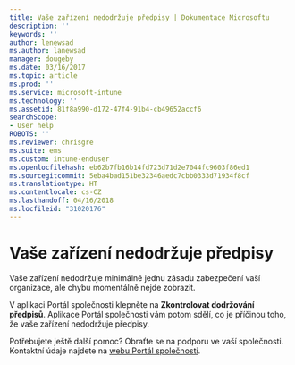```yaml
---
title: Vaše zařízení nedodržuje předpisy | Dokumentace Microsoftu
description: ''
keywords: ''
author: lenewsad
ms.author: lanewsad
manager: dougeby
ms.date: 03/16/2017
ms.topic: article
ms.prod: ''
ms.service: microsoft-intune
ms.technology: ''
ms.assetid: 81f8a990-d172-47f4-91b4-cb49652accf6
searchScope:
- User help
ROBOTS: ''
ms.reviewer: chrisgre
ms.suite: ems
ms.custom: intune-enduser
ms.openlocfilehash: eb62b7fb16b14fd723d71d2e7044fc9603f86ed1
ms.sourcegitcommit: 5eba4bad151be32346aedc7cbb0333d71934f8cf
ms.translationtype: HT
ms.contentlocale: cs-CZ
ms.lasthandoff: 04/16/2018
ms.locfileid: "31020176"
---
```

# <a name="your-device-is-noncompliant"></a>Vaše zařízení nedodržuje předpisy

Vaše zařízení nedodržuje minimálně jednu zásadu zabezpečení vaší organizace, ale chybu momentálně nejde zobrazit.  

V aplikaci Portál společnosti klepněte na **Zkontrolovat dodržování předpisů**. Aplikace Portál společnosti vám potom sdělí, co je příčinou toho, že vaše zařízení nedodržuje předpisy.

Potřebujete ještě další pomoc? Obraťte se na podporu ve vaší společnosti. Kontaktní údaje najdete na [webu Portál společnosti](https://portal.manage.microsoft.com#HelpDeskDialog).
